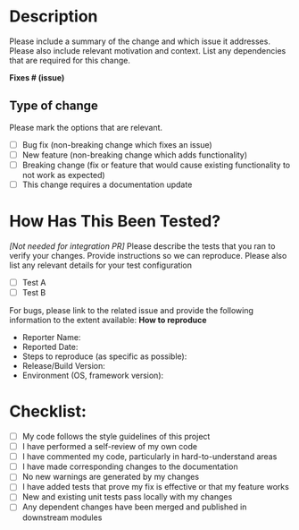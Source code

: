# Description
Please include a summary of the change and which issue it addresses. Please also include relevant motivation and context. List any dependencies that are required for this change.

**Fixes # (issue)**

## Type of change
Please mark the options that are relevant.

- [ ] Bug fix (non-breaking change which fixes an issue)
- [ ] New feature (non-breaking change which adds functionality)
- [ ] Breaking change (fix or feature that would cause existing functionality to not work as expected)
- [ ] This change requires a documentation update

# How Has This Been Tested?
_[Not needed for integration PR]_
Please describe the tests that you ran to verify your changes. Provide instructions so we can reproduce. Please also list any relevant details for your test configuration

- [ ] Test A
- [ ] Test B

For bugs, please link to the related issue and provide the following information to the extent available:
**How to reproduce**
- Reporter Name: 
- Reported Date:  
- Steps to reproduce (as specific as possible):
- Release/Build Version: 
- Environment (OS, framework version):

# Checklist:
- [ ] My code follows the style guidelines of this project
- [ ] I have performed a self-review of my own code
- [ ] I have commented my code, particularly in hard-to-understand areas
- [ ] I have made corresponding changes to the documentation
- [ ] No new warnings are generated by my changes
- [ ] I have added tests that prove my fix is effective or that my feature works
- [ ] New and existing unit tests pass locally with my changes
- [ ] Any dependent changes have been merged and published in downstream modules
